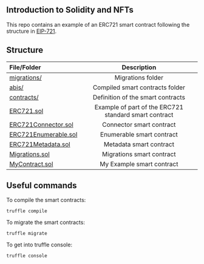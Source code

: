 ## Introduction to Solidity and NFTs

This repo contains an example of an ERC721 smart contract following the structure in [EIP-721](https://eips.ethereum.org/EIPS/eip-721).

## Structure

| File/Folder                                                 |      Description                                        |
| :---------------------------------------------------------- | :-----------------------------------------------------: |
| [migrations/](migrations/)                                  |  Migrations folder                                      |
| [abis/](src/abis/)                                          |  Compiled smart contracts folder                        |
| [contracts/](src/contracts/)                                |  Definition of the smart contracts                      |
| [ERC721.sol](src/contracts/ERC721.json)                     |  Example of part of the ERC721 standard smart contract  |
| [ERC721Connector.sol](src/contracts/ERC721Connector.sol)    |  Connector smart contract                               |
| [ERC721Enumerable.sol](src/contracts/ERC721Enumerable.sol)  |  Enumerable smart contract                              |
| [ERC721Metadata.sol](src/contracts/ERC721Metadata.sol)      |  Metadata smart contract                                |
| [Migrations.sol](src/contracts/Migrations.sol)              |  Migrations smart contract                              |
| [MyContract.sol](src/contracts/MyContract.sol)              |  My Example smart contract                              |


## Useful commands

To compile the smart contracts:
```
truffle compile
```

To migrate the smart contracts:
```
truffle migrate
```

To get into truffle console:
```
truffle console
```